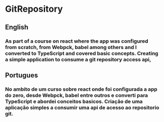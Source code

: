 # GitRepository

## English
### As part of a course on react where the app was configured from scratch, from Webpck, babel among others and I converted to TypeScript and covered basic concepts. Creating a simple application to consume a git repository access api,

## Portugues
### No ambito de um curso sobre react onde foi configurada a app do zero, desde Webpck, babel entre outros e converti para TypeScript e abordei conceitos basicos. Criação de uma aplicação simples a consumir uma api de acesso ao repositorio git.
